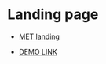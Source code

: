 # Landing page

- [MET landing](https://www.figma.com/file/lSR1m42L9YwzQwzzxKwHpw/THE-MET)

- [DEMO LINK](https://AlenaMalysheva.github.io/layout_landing-page/)
